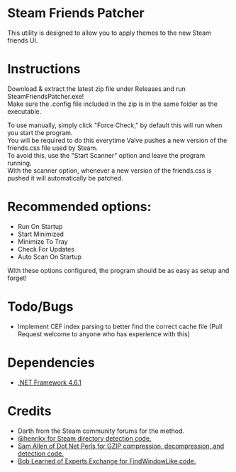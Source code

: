 # Steam Friends Patcher
This utility is designed to allow you to apply themes to the new Steam friends UI.  

# Instructions
Download & extract the latest zip file under Releases and run SteamFriendsPatcher.exe!  
Make sure the .config file included in the zip is in the same folder as the executable.  
  
  
To use manually, simply click "Force Check," by default this will run when you start the program.  
You will be required to do this everytime Valve pushes a new version of the friends.css file used by Steam.  
To avoid this, use the "Start Scanner" option and leave the program running.  
With the scanner option, whenever a new version of the friends.css is pushed it will automatically be patched.  
            
# Recommended options:  
* Run On Startup  
* Start Minimized  
* Minimize To Tray  
* Check For Updates  
* Auto Scan On Startup  

With these options configured, the program should be as easy as setup and forget!

# Todo/Bugs
* Implement CEF index parsing to better find the correct cache file (Pull Request welcome to anyone who has experience with this)  

# Dependencies
* [.NET Framework 4.6.1](https://www.microsoft.com/en-us/download/details.aspx?id=49981)

# Credits
* Darth from the Steam community forums for the method.
* [@henrikx for Steam directory detection code.](https://github.com/henrikx/metroskininstaller)
* [Sam Allen of Dot Net Perls for GZIP compression, decompression, and detection code.](https://www.dotnetperls.com/decompress)
* [Bob Learned of Experts Exchange for FindWindowLike code.](https://www.experts-exchange.com/questions/21611201/I-need-FindWindowLike-for-C.html)
